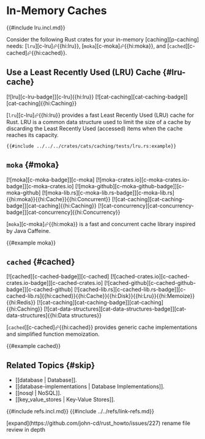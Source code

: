 # In-Memory Caches

{{#include lru.incl.md}}

Consider the following Rust crates for your in-memory [caching][p-caching] needs: [`lru`][c-lru]⮳{{hi:lru}}, [`moka`][c-moka]⮳{{hi:moka}}, and [`cached`][c-cached]⮳{{hi:cached}}.

## Use a Least Recently Used (LRU) Cache {#lru-cache}

[![lru][c-lru-badge]][c-lru]{{hi:lru}} [![cat-caching][cat-caching-badge]][cat-caching]{{hi:Caching}}

[`lru`][c-lru]⮳{{hi:lru}} provides a fast Least Recently Used (LRU) cache for Rust. LRU is a common data structure used to limit the size of a cache by discarding the Least Recently Used (accessed) items when the cache reaches its capacity.

```rust,editable
{{#include ../../../crates/cats/caching/tests/lru.rs:example}}
```

## `moka` {#moka}

[![moka][c-moka-badge]][c-moka] [![moka-crates.io][c-moka-crates.io-badge]][c-moka-crates.io] [![moka-github][c-moka-github-badge]][c-moka-github] [![moka-lib.rs][c-moka-lib.rs-badge]][c-moka-lib.rs]{{hi:moka}}{{hi:Cache}}{{hi:Concurrent}} [![cat-caching][cat-caching-badge]][cat-caching]{{hi:Caching}} [![cat-concurrency][cat-concurrency-badge]][cat-concurrency]{{hi:Concurrency}}

[`moka`][c-moka]⮳{{hi:moka}} is a fast and concurrent cache library inspired by Java Caffeine.

{{#example moka}}

## `cached` {#cached}

[![cached][c-cached-badge]][c-cached] [![cached-crates.io][c-cached-crates.io-badge]][c-cached-crates.io] [![cached-github][c-cached-github-badge]][c-cached-github] [![cached-lib.rs][c-cached-lib.rs-badge]][c-cached-lib.rs]{{hi:cached}}{{hi:Cache}}{{hi:Disk}}{{hi:Lru}}{{hi:Memoize}}{{hi:Redis}} [![cat-caching][cat-caching-badge]][cat-caching]{{hi:Caching}} [![cat-data-structures][cat-data-structures-badge]][cat-data-structures]{{hi:Data structures}}

[`cached`][c-cached]⮳{{hi:cached}} provides generic cache implementations and simplified function memoization.

{{#example cached}}

## Related Topics {#skip}

- [[database | Database]].
- [[database-implementations | Database Implementations]].
- [[nosql | NoSQL]].
- [[key_value_stores | Key-Value Stores]].

{{#include refs.incl.md}}
{{#include ../../refs/link-refs.md}}

<div class="hidden">
[expand](https://github.com/john-cd/rust_howto/issues/227)
rename file
review in depth
</div>
